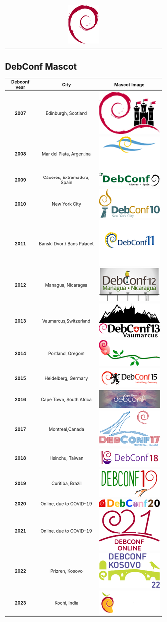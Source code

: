 
<p align="center">
<img src="https://github.com/varghesejose2020/debconf/blob/main/Logos/Images/Logos/debian.png" width="100px">
</p>
<hr>


# DebConf **Mascot**    

| Debconf year| City| Mascot Image  |
| :-------------: |:-------------:| :-----:|
| **2007**| Edinburgh, Scotland|  <img src="https://github.com/varghesejose2020/debconf/blob/main/Logos/Images/Logos/dc7.png" width="200px"> |
| **2008**| Mar del Plata, Argentina|  <img src="https://github.com/varghesejose2020/debconf/blob/main/Logos/Images/Logos/dc8.png" width="200px"> |
| **2009**| Cáceres, Extremadura, Spain|  <img src="https://github.com/varghesejose2020/debconf/blob/main/Logos/Images/Logos/dc9.png" width="200px"> |
| **2010**| New York City|  <img src="https://github.com/varghesejose2020/debconf/blob/main/Logos/Images/Logos/dc10.png" width="200px"> |
| **2011**|Banski Dvor / Bans Palacet|   <img src="https://github.com/varghesejose2020/debconf/blob/main/Logos/Images/Logos//dc11.png" width="200px"> |
| **2012** | Managua, Nicaragua| <img src="https://github.com/varghesejose2020/debconf/blob/main/Logos/Images/Logos/dc12.png" width="200px">   |
| **2013** | Vaumarcus,Switzerland| <img src="https://github.com/varghesejose2020/debconf/blob/main/Logos/Images/Logos/dc13.png" width="200px">    |
| **2014** | Portland, Oregont| <img src="https://github.com/varghesejose2020/debconf/blob/main/Logos/Images/Logos/dc14.png" width="200px">   |
| **2015** | Heidelberg, Germany   | <img src="https://github.com/varghesejose2020/debconf/blob/main/Logos/Images/Logos/dc15.png" width="200px">   |
| **2016** | Cape Town, South Africa   | <img src="https://github.com/varghesejose2020/debconf/blob/main/Logos/Images/Logos/dc16.jpg" width="240px">   |
| **2017** | Montreal,Canada  | <img src="https://github.com/varghesejose2020/debconf/blob/main/Logos/Images/Logos/dc17.svg" width="200px">   |
| **2018** | Hsinchu, Taiwan   | <img src="https://github.com/varghesejose2020/debconf/blob/main/Logos/Images/Logos/dc18.svg" width="200px">   |
| **2019** | Curitiba, Brazil   | <img src="https://github.com/varghesejose2020/debconf/blob/main/Logos/Images/Logos/dc19.svg" width="200px">   |
| **2020** | Online, due to COVID-19   | <img src="https://github.com/varghesejose2020/debconf/blob/main/Logos/Images/Logos/dc20.svg" width="200px">   |
| **2021** | Online, due to COVID-19   | <img src="https://github.com/varghesejose2020/debconf/blob/main/Logos/Images/Logos/dc21.svg" width="200px">   |
| **2022** | Prizren, Kosovo  | <img src="https://github.com/varghesejose2020/debconf/blob/main/Logos/Images/Logos/dc22.svg" width="200px">   |
| **2023** | Kochi, India  | <img src="https://github.com/varghesejose2020/debconf/blob/main/Logos/Images/Logos/dc23.svg" width="200px">   |







